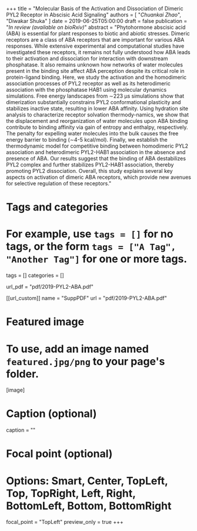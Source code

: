 +++
title = "Molecular Basis of the Activation and Dissociation of Dimeric PYL2 Receptor in Abscisic Acid Signaling"
authors = [ "*Chuankai Zhao*", "Diwakar Shuka" ]
date = 2019-06-25T05:00:00
draft = false
publication = "*In review (available on bioRxiv)*"
abstract    = "Phytohormone abscisic acid (ABA) is essential for plant responses to biotic and abiotic stresses. Dimeric receptors are a class of ABA receptors that are important for various ABA responses. While extensive experimental and computational studies have investigated these receptors, it remains not fully understood how ABA leads to their activation and dissociation for interaction with downstream phosphatase. It also remains unknown how networks of water molecules present in the binding site affect ABA perception despite its critical role in protein-ligand binding. Here, we study the activation and the homodimeric association processes of PYL2 receptor as well as its heterodimeric association with the phosphatase HAB1 using molecular dynamics simulations. Free energy landscapes from ∼223 µs simulations show that dimerization substantially constrains PYL2 conformational plasticity and stabilizes inactive state, resulting in lower ABA affinity. Using hydration site analysis to characterize receptor solvation thermody-namics, we show that the displacement and reorganization of water molecules upon ABA binding contribute to binding affinity via gain of entropy and enthalpy, respectively. The penalty for expelling water molecules into the bulk causes the free energy barrier to binding (∼4-5 kcal/mol). Finally, we establish the thermodynamic model for competitive binding between homodimeric PYL2 association and heterodimeric PYL2-HAB1 association in the absence and presence of ABA. Our results suggest that the binding of ABA destabilizes PYL2 complex and further stabilizes PYL2-HAB1 association, thereby promoting PYL2 dissociation. Overall, this study explains several key aspects on activation of dimeric ABA receptors, which provide new avenues for selective regulation of these receptors."

# Tags and categories
# For example, use `tags = []` for no tags, or the form `tags = ["A Tag", "Another Tag"]` for one or more tags.
tags = []
categories = []

url_pdf = "pdf/2019-PYL2-ABA.pdf"

[[url_custom]]
  name = "SuppPDF"
  url  = "pdf/2019-PYL2-ABA.pdf"

# Featured image
# To use, add an image named `featured.jpg/png` to your page's folder. 
[image]
  # Caption (optional)
  caption = ""

  # Focal point (optional)
  # Options: Smart, Center, TopLeft, Top, TopRight, Left, Right, BottomLeft, Bottom, BottomRight
  focal_point = "TopLeft"
  preview_only = true
+++
